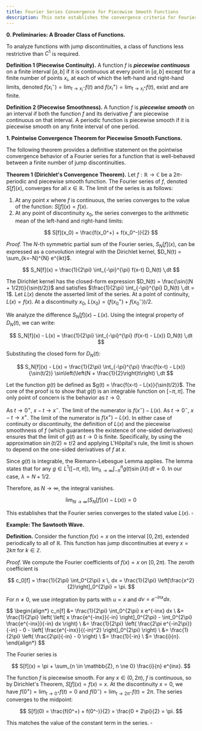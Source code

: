 ```yaml
---
title: Fourier Series Convergence for Piecewise Smooth Functions
description: This note establishes the convergence criteria for Fourier series of piecewise smooth functions, with a specific focus on the behavior at points of continuity and at jump discontinuities.
---
```


**0. Preliminaries: A Broader Class of Functions.**

To analyze functions with jump discontinuities, a class of functions less restrictive than $C^1$ is required.

**Definition 1 (Piecewise Continuity).**
A function $f$ is **_piecewise continuous_** on a finite interval $[a, b]$ if it is continuous at every point in $[a, b]$ except for a finite number of points $x_i$, at each of which the left-hand and right-hand limits, denoted $f(x_i^-) = \lim_{t \to x_i^-} f(t)$ and $f(x_i^+) = \lim_{t \to x_i^+} f(t)$, exist and are finite.

**Definition 2 (Piecewise Smoothness).**
A function $f$ is **_piecewise smooth_** on an interval if both the function $f$ and its derivative $f'$ are piecewise continuous on that interval. A periodic function is piecewise smooth if it is piecewise smooth on any finite interval of one period.

**1. Pointwise Convergence Theorem for Piecewise Smooth Functions.**

The following theorem provides a definitive statement on the pointwise convergence behavior of a Fourier series for a function that is well-behaved between a finite number of jump discontinuities.

**Theorem 1 (Dirichlet's Convergence Theorem).**
Let $f: \mathbb{R} \to \mathbb{C}$ be a $2\pi$-periodic and piecewise smooth function. The Fourier series of $f$, denoted $S[f](x)$, converges for all $x \in \mathbb{R}$. The limit of the series is as follows:

1. At any point $x$ where $f$ is continuous, the series converges to the value of the function: $S[f](x) = f(x)$.
2. At any point of discontinuity $x_0$, the series converges to the arithmetic mean of the left-hand and right-hand limits:

$$
S[f](x_0) = \frac{f(x_0^+) + f(x_0^-)}{2}
$$

_Proof._
The $N$-th symmetric partial sum of the Fourier series, $S_N[f](x)$, can be expressed as a convolution integral with the Dirichlet kernel, $D_N(t) = \sum_{k=-N}^{N} e^{ikt}$.

$$
S_N[f](x) = \frac{1}{2\pi} \int_{-\pi}^{\pi} f(x-t) D_N(t) \,dt
$$

The Dirichlet kernel has the closed-form expression $D_N(t) = \frac{\sin((N + 1/2)t)}{\sin(t/2)}$ and satisfies $\frac{1}{2\pi} \int_{-\pi}^{\pi} D_N(t) \,dt = 1$. Let $L(x)$ denote the asserted limit of the series. At a point of continuity, $L(x)=f(x)$. At a discontinuity $x_0$, $L(x_0) = (f(x_0^+) + f(x_0^-))/2$.

We analyze the difference $S_N[f](x) - L(x)$. Using the integral property of $D_N(t)$, we can write:

$$
S_N[f](x) - L(x) = \frac{1}{2\pi} \int_{-\pi}^{\pi} (f(x-t) - L(x)) D_N(t) \,dt
$$

Substituting the closed form for $D_N(t)$:

$$
S_N[f](x) - L(x) = \frac{1}{2\pi} \int_{-\pi}^{\pi} \frac{f(x-t) - L(x)}{\sin(t/2)} \sin\left(\left(N + \frac{1}{2}\right)t\right) \,dt
$$

Let the function $g(t)$ be defined as $g(t) = \frac{f(x-t) - L(x)}{\sin(t/2)}$. The core of the proof is to show that $g(t)$ is an integrable function on $[-\pi, \pi]$. The only point of concern is the behavior as $t \to 0$.

As $t \to 0^+$, $x-t \to x^-$. The limit of the numerator is $f(x^-) - L(x)$.
As $t \to 0^-$, $x-t \to x^+$. The limit of the numerator is $f(x^+) - L(x)$.
In either case of continuity or discontinuity, the definition of $L(x)$ and the piecewise smoothness of $f$ (which guarantees the existence of one-sided derivatives) ensures that the limit of $g(t)$ as $t \to 0$ is finite. Specifically, by using the approximation $\sin(t/2) \approx t/2$ and applying L'Hôpital's rule, the limit is shown to depend on the one-sided derivatives of $f$ at $x$.

Since $g(t)$ is integrable, the Riemann-Lebesgue Lemma applies. The lemma states that for any $g \in L^1([-\pi, \pi])$, $\lim_{\lambda \to \infty} \int_{-\pi}^{\pi} g(t) \sin(\lambda t) \,dt = 0$. In our case, $\lambda = N + 1/2$.

Therefore, as $N \to \infty$, the integral vanishes.

$$
\lim_{N \to \infty} (S_N[f](x) - L(x)) = 0
$$

This establishes that the Fourier series converges to the stated value $L(x)$. $\square$

**Example: The Sawtooth Wave.**

**Definition.**
Consider the function $f(x)=x$ on the interval $[0, 2\pi)$, extended periodically to all of $\mathbb{R}$. This function has jump discontinuities at every $x = 2k\pi$ for $k \in \mathbb{Z}$.

_Proof._
We compute the Fourier coefficients of $f(x)=x$ on $[0, 2\pi)$.
The zeroth coefficient is

$$
c_0[f] = \frac{1}{2\pi} \int_0^{2\pi} x \, dx = \frac{1}{2\pi} \left[\frac{x^2}{2}\right]_0^{2\pi} = \pi.
$$

For $n \ne 0$, we use integration by parts with $u=x$ and $dv=e^{-inx}dx$.

$$
\begin{align*}
c_n[f] &= \frac{1}{2\pi} \int_0^{2\pi} x e^{-inx} dx \\
&= \frac{1}{2\pi} \left( \left[ x \frac{e^{-inx}}{-in} \right]_0^{2\pi} - \int_0^{2\pi} \frac{e^{-inx}}{-in} dx \right) \\
&= \frac{1}{2\pi} \left( \frac{2\pi e^{-in2\pi}}{-in} - 0 - \left[ \frac{e^{-inx}}{(-in)^2} \right]_0^{2\pi} \right) \\
&= \frac{1}{2\pi} \left( \frac{2\pi}{-in} - 0 \right) \\
$= \frac{1}{-in} \\
$= \frac{i}{n}.
\end{align*}
$$

The Fourier series is

$$
S[f](x) = \pi + \sum_{n \in \mathbb{Z}, n \ne 0} \frac{i}{n} e^{inx}.
$$

The function $f$ is piecewise smooth. For any $x \in (0, 2\pi)$, $f$ is continuous, so by Dirichlet's Theorem, $S[f](x) = f(x) = x$.
At the discontinuity $x=0$, we have $f(0^+) = \lim_{t \to 0^+} f(t) = 0$ and $f(0^-) = \lim_{t \to 2\pi^-} f(t) = 2\pi$. The series converges to the midpoint:

$$
S[f](0) = \frac{f(0^+) + f(0^-)}{2} = \frac{0 + 2\pi}{2} = \pi.
$$

This matches the value of the constant term in the series.
$\square$
